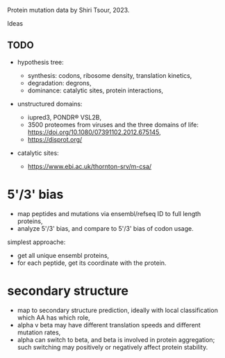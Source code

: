Protein mutation data by Shiri Tsour, 2023.

Ideas

## TODO

* hypothesis tree:
    - synthesis: codons, ribosome density, translation kinetics,
	- degradation: degrons,
	- dominance: catalytic sites, protein interactions, 

* unstructured domains:
    - iupred3,  PONDR® VSL2B,
	- 3500 proteomes from viruses and the three domains of life: https://doi.org/10.1080/07391102.2012.675145,
	- https://disprot.org/
* catalytic sites:
    - https://www.ebi.ac.uk/thornton-srv/m-csa/ 

# 5'/3' bias

* map peptides and mutations via ensembl/refseq ID to full length proteins,
* analyze 5'/3' bias, and compare to 5'/3' bias of codon usage.

simplest approache: 

* get all unique ensembl proteins,
* for each peptide, get its coordinate with the protein.

# secondary structure

* map to secondary structure prediction, ideally with
  local classification which AA has which role,
* alpha v beta may have different translation speeds and different mutation rates,
* alpha can switch to beta, and beta is involved in protein aggregation;
  such switching may positively or negatively affect protein stability.
